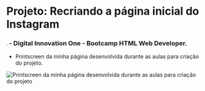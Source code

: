 # Projeto: Recriando a página inicial do Instagram<img src="C:\Projetos\Instagram\imgSimbolos\simbolo Instagram.png" style="zoom:15%;" />



### <img src="C:\Projetos\Instagram\imgSimbolos\simbolo digital innovation one.png" style="zoom:18%;" /> - Digital Innovation One - Bootcamp HTML Web Developer.



- Printscreen da minha página desenvolvida durante as aulas para criação do projeto.

  

![Printscreen da minha página desenvolvida durante as aulas para criação do projeto](C:\Projetos\Instagram\imgSimbolos\TelaInicial.png "Tela Inicial da página do Instagram")

